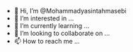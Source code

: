 - 👋 Hi, I’m @Mohammadyasintahmasebi
- 👀 I’m interested in ...
- 🌱 I’m currently learning ...
- 💞️ I’m looking to collaborate on ...
- 📫 How to reach me ...

<!---
Mohammadyasintahmasebi/Mohammadyasintahmasebi is a ✨ special ✨ repository because its `README.md` (this file) appears on your GitHub profile.
You can click the Preview link to take a look at your changes.
--->
